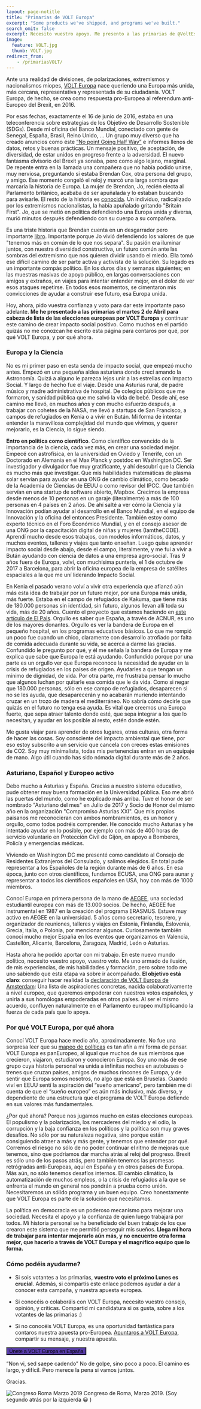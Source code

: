 ```yaml
---
layout: page-notitle
title: "Primarias de VOLT Europa"
excerpt: "Some products we've shipped, and programs we've built."
search_omit: false
excerpt: Necesito vuestro apoyo. Me presento a las primarias de @VoltEspana para las elecciones europeas.  ¿Si salgo, me apoyaréis? 🙏
image:
  feature: VOLT.jpg
  thumb: VOLT.jpg
redirect_from:
    - /primariasVOLT/
---
```


Ante una realidad de divisiones, de polarizaciones, extremismos y nacionalismos miopes, [VOLT Europa](https://www.volteuropa.org/) nace queriendo una Europa más unida, más cercana, representativa y representada de su ciudadanía. VOLT Europa, de hecho, se crea como respuesta pro-Europea al referendum anti-Europeo del Brexit, en 2016.

Por esas fechas, exactamente el 16 de junio de 2016, estaba en una teleconferencia sobre estrategias de los Objetivo de Desarrollo Sostenible (SDGs). Desde mi oficina del Banco Mundial, conectado con gente de Senegal, España, Brasil, Reino Unido, ... Un grupo muy diverso que ha creado anuncios como éste [“No point Going Half Way”](https://www.youtube.com/watch?v=DdLqiTvFwJk) e informes llenos de datos, retos y buenas prácticas. Un mensaje positivo, de aceptación, de diversidad, de estar unidos en progreso frente a la adversidad. El nuevo fantasma divisorio del Brexit ya sonaba, pero como algo lejano, marginal. De repente entra en la llamada una compañera que no había podido unirse, muy nerviosa, preguntando si estaba Brendan Cox, otra persona del grupo, y amigo. Ese momento congeló el reloj y marcó una larga sombra que marcaría la historia de Europa. La mujer de Brendan, Jo, recién electa al Parlamento británico, acababa de ser apuñalada y lo estaban buscando para avisarle. El resto de la historia es [conocida](https://es.wikipedia.org/wiki/Jo_Cox). Un individuo, radicalizado por los extremismos nacionalistas, la había apuñalado gritando "Britain First". Jo, que se metió en política defendiendo una Europa unida y diversa, murió minutos después defendiendo con su cuerpo a su compañera.

Es una triste historia que Brendan cuenta en un desgarrador pero importante [libro](https://www.amazon.co.uk/dp/1473659183/ref=cm_sw_r_tw_dp_U_x_MOPLCbEMX0EFZ). Importante porque Jo vivió defendiendo los valores de que "tenemos más en común de lo que nos separa". Su pasión era iluminar juntos, con nuestra diversidad constructiva, un futuro común ante las sombras del extremismo que nos quieren dividir usando el miedo. Ella tomó ese difícil camino de ser parte activa y activista de la solución. Su legado es un importante compás político. En los duros días y semanas siguientes; en las muestras masivas de apoyo público, en largas conversaciones con amigos y extraños, en viajes para intentar entender mejor, en el dolor de ver esos ataques repetirse. En todos esos momentos, se cimentaron mis convicciones de ayudar a construir ese futuro, esa Europa unida.


Hoy, ahora, pido vuestra confianza y voto para dar este importante paso adelante. **Me he presentado a las primarias el martes 2 de Abril para cabeza de lista de las elecciones europeas por VOLT Europa** y continuar este camino de crear impacto social positivo. Como muchos en el partido quizás no me conozcan he escrito esta página para contaros por qué, por qué VOLT Europa, y por qué ahora.

### Europa y la Ciencia

No es mi primer paso en esta senda de impacto social, que empezó mucho antes. Empezó en una pequeña aldea asturiana donde crecí amando la Astronomía. Quizá a alguno le parezca lejos unir a las estrellas con Impacto Social. Y largo de hecho fue el viaje. Desde una Asturias rural, de padre músico y madre administrativa de hospital. De colegios públicos que me formaron, y sanidad pública que me salvó la vida de bebé. Desde ahí, ese camino me llevó, en muchos años y con mucho esfuerzo después, a trabajar con cohetes de la NASA, me llevó a startups de San Francisco, a campos de refugiados en Kenia o a vivir en Bután. Mi forma de intentar entender la maravillosa complejidad del mundo que vivimos, y querer mejorarlo, es la Ciencia, lo sigue siendo.

**Entro en política como científico**. Como científico convencido de la importancia de la ciencia, cada vez más, en crear una sociedad mejor. Empecé con astrofísica, en la universidad en Oviedo y Tenerife, con un Doctorado en Alemania en el Max Planck y postdoc en Washington DC. Ser investigador y divulgador fue muy gratificante, y ahí descubrí que la Ciencia es mucho más que investigar. Que mis habilidades matemáticas de plasma solar servían para ayudar en una ONG de cambio climático, como becado de la Academia de Ciencias de EEUU o como revisor del IPCC. Que también servían en una startup de software abierto, Mapbox. Crecimos la empresa desde menos de 10 personas en un garaje (literalmente) a más de 100 personas en 4 países en 2 años. De ahí salté a ver cómo la Ciencia y la Innovación podían ayudar al desarrollo en el Banco Mundial, en el equipo de Innovación y la oficina del entonces Presidente. También estoy como experto técnico en el Foro Económico Mundial, y en el consejo asesor de una ONG por la capacitación digital de niñas y mujeres (IamtheCODE).  Aprendí mucho desde esos trabajos, con modelos informáticos, datos, y muchos eventos, talleres y viajes que tanto enseñan. Luego quise aprender impacto social desde abajo, desde el campo, literalmente, y me fui a vivir a Bután ayudando con ciencia de datos a una empresa agro-social. Tras 9 años fuera de Europa, volví, con muchísima puntería, el 1 de octubre de 2017 a Barcelona, para abrir la oficina europea de la empresa de satélites espaciales a la que me uní liderando Impacto Social.

En Kenia el pasado verano volví a vivir otra experiencia que afianzó aún más esta idea de trabajar por un futuro mejor, por una Europa más unida, más fuerte. Estaba en el campo de refugiados de Kakuma, que tiene más de 180.000 personas sin identidad, sin futuro, algunos llevan allí toda su vida, más de 20 años. Cuento el proyecto que estamos haciendo en [este artículo de El Pais](https://elpais.com/elpais/2018/08/08/planeta_futuro/1533725161_705567.html).  Orgullo es saber que España, a través de ACNUR, es uno de los mayores donantes. Orgullo es ver la bandera de Europa en el pequeño hospital, en los programas educativos básicos. Lo que me rompió un poco fue cuando un chico, claramente con desarrollo atrofiado por falta de comida adecuada durante su vida, se acerca a darme las gracias. Confundido le pregunto por qué, y él me señala la bandera de Europa y me explica que sabe que Europa le está ayudando. Confundido porque por una parte es un orgullo ver que Europa reconoce la necesidad de ayudar en la crisis de refugiados en los países de origen. Ayudarles a que tengan un mínimo de dignidad, de vida. Por otra parte, me frustraba pensar lo mucho que algunos luchan por quitarle esa comida que le da vida. Como si negar que 180.000 personas, sólo en ese campo de refugiados, desaparecen si no se les ayuda, que desaparecerán y no acabarán muriendo intentando cruzar en un trozo de madera el mediterráneo. No sabría cómo decirle que quizás en el futuro no tenga esa ayuda. Es vital que creemos una Europa fuerte, que sepa atraer talento donde esté, que sepa integrar a los que lo necesitan, y ayudar en los posible al resto, estén donde estén.

Me gusta viajar para aprender de otros lugares, otras culturas, otra forma de hacer las cosas. Soy consciente del impacto ambiental que tiene, por eso estoy subscrito a un servicio que cancela con creces estas emisiones de CO2. Soy muy minimalista, todas mis pertenencias entran en un equipaje de mano. Algo útil cuando has sido nómada digital durante más de 2 años.

### Asturiano, Español y Europeo activo

Debo mucho a Asturias y España. Gracias a nuestro sistema educativo, pude obtener muy buena formación en la Universidad pública. Eso me abrió las puertas del mundo, como he explicado más arriba. Tuve el honor de ser nombrado "Asturiano del mes" en Julio de 2017 y Socio de Honor del mismo año en la organización "Compromiso Asturias XXI". Que mis propios paisanos me reconocieran con ambos nombramientos, es un honor y orgullo, como todos podréis comprender. He conocido mucho Asturias y he intentado ayudar en lo posible, por ejemplo con más de 400 horas de servicio voluntario en Protección Civil de Gijón, en apoyo a Bomberos, Policía y emergencias médicas.

Viviendo en Washington DC me presenté como candidato al Consejo de Residentes Extranjeros del Consulado, y salimos elegidos. En total pude representar a los Españoles de la región durante más de 6 años. En esa época, junto con otros científicos, fundamos ECUSA, una ONG para aunar y representar a todos los científicos españoles en USA, hoy con más de 1000 miembros.

Conocí Europa en primera persona de la mano de [AEGEE](https://en.wikipedia.org/AEGEE), una sociedad estudiantil europea con más de 13.000 socios. De hecho, AEGEE fue instrumental en 1987 en la creación del programa ERASMUS. Estuve muy activo en AEGEE en la universidad. 5 años como secretario, tesorero, y organizador de reuniones, talleres y viajes en Estonia, Finlandia, Eslovenia, Grecia, Italia, o Polonia, por mencionar algunos. Curiosamente también conocí mucho mejor España en los eventos que organizamos en Valencia, Castellón, Alicante, Barcelona, Zaragoza, Madrid, León o Asturias.


Hasta ahora he podido aportar con mi trabajo. En este nuevo mundo político, necesito vuestro apoyo, vuestro voto. Me uno armado de ilusión, de mis experiencias, de mis habilidades y formación, pero sobre todo me uno sabiendo que esta etapa va sobre ir acompañado. **El objetivo está claro**: conseguir hacer realidad la [declaración de VOLT Europa de Amsterdam](https://www.volteuropa.org/the_amsterdam_declaration): Una lista de aspiraciones concretas, nacida colaborativamente a nivel europeo, que queremos empoderar con nuestros votos españoles, y unirla a sus homólogas empoderadas en otros países. Al ser el mismo acuerdo, confluyen naturalmente en el Parlamento europeo multiplicando la fuerza de cada país que lo apoya.

### Por qué VOLT Europa, por qué ahora

Conocí VOLT Europa hace medio año, aproximadamente. No fue una sorpresa leer que su [mapeo de políticas](https://www.voltespana.org/wp-content/uploads/2018/12/Mapeo-de-Políticas.pdf) es tan afín a mi forma de pensar. VOLT Europa es panEuropeo, al igual que muchos de sus miembros que crecieron, viajaron, estudiaron y conocieron Europa. Soy uno más de ese grupo cuya historia personal va unida a infinitas noches en autobuses o trenes que cruzan países, amigos de muchos rincones de Europa, y de sentir que Europa somos nosotros, no algo que está en Bruselas. Cuando viví en EEUU sentí la aspiración del “sueño americano”, pero también me di cuenta de que el “sueño europeo” es aún más inclusivo, más diverso, y dependiente de una estructura que el programa de VOLT Europa defiende en sus valores más fundamentales.

¿Por qué ahora? Porque nos jugamos mucho en estas elecciones europeas. El populismo y la polarización, los mercaderes del miedo y el odio, la corrupción y la baja confianza en los políticos y la política son muy graves desafíos. No sólo por su naturaleza negativa, sino porque están consiguiendo atraer a más y más gente, y tenemos que entender por qué. Corremos el riesgo no sólo de no poder continuar el ritmo de mejoras que tenemos, sino que podríamos dar marcha atrás al reloj del progreso. Brexit es sólo uno de los pasos atrás, pero también tenemos las promesas retrógradas anti-Europeas, aquí en España y en otros países de Europa. Más aún, no sólo tenemos desafíos internos. El cambio climático, la automatización de muchos empleos, o la crisis de refugiados a la que se enfrenta el mundo en general nos pondrán a prueba como unión. Necesitaremos un sólido programa y un buen equipo. Creo honestamente que VOLT Europa es parte de la solución que necesitamos.


La política en democracia es un poderoso mecanismo para mejorar una sociedad. Necesita el apoyo y la confianza de quien luego trabajará por todos. Mi historia personal se ha beneficiado del buen trabajo de los que crearon este sistema que me permitió perseguir mis sueños. **Llega mi hora de trabajar para intentar mejorarlo aún más, y no encuentro otra forma mejor, que hacerlo a través de VOLT Europa y el magnífico equipo que lo forma.**



### Cómo podéis ayudarme?

* Si sois votantes a las primarias, **vuestro voto el próximo Lunes es crucial**. Además, si compartís este enlace podemos ayudar a dar a conocer esta campaña, y nuestra apuesta europea.

* Si conocéis o colaboráis con VOLT Europa, necesito vuestro consejo, opinión, y críticas. Compartid mi candidatura si os gusta, sobre a los votantes de las primarias :)

* Si no conocéis VOLT Europa, es una oportunidad fantástica para contaros nuestra apuesta pro-Europea. [Apuntaros a VOLT Europa](https://volt.team/join/es), compartir su mensaje, y nuestra apuesta.

<div class="col-md-4 center">
 <a href="https://volt.team/join"><button type="button" class="btn btn-default" style="background-color: #563ba6;">Únete a VOLT Europa en España</button></a>
</div>

“Non vi, sed saepe cadendo” No de golpe, sino poco a poco. El camino es largo, y difícil. Pero merece la pena si vamos juntos.

Gracias.

![Congreso Roma Marzo 2019](https://user-images.githubusercontent.com/434029/55060193-30194600-5071-11e9-82e0-01b2fb716d40.jpg)
Congreso de Roma, Marzo 2019. (Soy segundo atrás por la izquierda 😀 )
